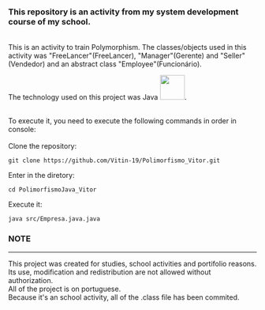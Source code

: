 <h3>This repository is an activity from my system development course of my school.</h3><br>
This is an activity to train Polymorphism. The classes/objects used in this activity was "FreeLancer"(FreeLancer), "Manager"(Gerente) and "Seller"(Vendedor) and an abstract class "Employee"(Funcionário).


The technology used on this project was Java
<img src="https://cdn.jsdelivr.net/gh/devicons/devicon/icons/java/java-original.svg" width="50" height="50"/>.<br><br>

To execute it, you need to execute the following commands in order in console:<br><br>
Clone the repository:
```shel
git clone https://github.com/Vitin-19/Polimorfismo_Vitor.git
```
Enter in the diretory:
```shel
cd PolimorfismoJava_Vitor
```
Execute it: 
```shel
java src/Empresa.java.java
```

<h3>NOTE</h3>
<hr>
This project was created for studies, school activities and portifolio reasons. Its use, modification and redistribution are not allowed without authorization.<br>
All of the project is on portuguese.<br>
Because it's an school activity, all of the .class file has been commited.<br>
